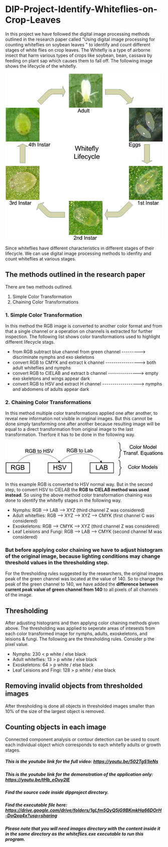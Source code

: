 # DIP-Project-Identify-Whiteflies-on-Crop-Leaves

In this project we have followed the digital image processing methods outlined in the research paper called "Using digital image processing for counting whiteflies on soybean leaves " to identify and count different stages of white flies on crop leaves.    The Whitefly is a type of airborne insect that harm various types of crops like soybean, bean, cassava by feeding on plant sap which causes them to fall off. The following image shows the lifecycle of the whitefly.

![whitefly_stages](whitefly_stages.jpg)  

Since whiteflies have different characteristics in different stages of their lifecycle. We can use digital image processing methods to idenfity and count whiteflies at various stages.

## The methods outlined in the research paper
There are two methods outlined.
1. Simple Color Transformation  
2. Chaining Color Transformations

### 1. Simple Color Transformation
In this method the RGB image is converted to another color format and from that a single channel or a operation on channels is extracted for further inspection. The following list shows color transformations used to highlight different lifecycle stags.

- from RGB subtract blue channel from green channel ---------> discriminate nymphs and exo skeletons
- convert RGB to CMYK and extract k channel -----------------> both adult whiteflies and nymphs
- convert RGB to CIELAB and extract b channel ---------------> empty exo skeletons and wings appear dark
- convert RGB to HSV and extract H channel ------------------> nymphs and abdomens of adults appear dark

### 2. Chaining Color Transformations
In this method multiple color transformations applied one after another, to reveal new information not visible in original images.
But this cannot be done simply tansforming one after another because resulting image will be equal to a direct transformation from original image to the last transformation.
Therfore it has to be done in the following way.

![how_to_transform](how_to_transform.jpg)  

In this example RGB is converted to HSV normal way. But in the second step, to convert HSV to CIELAB the **RGB to CIELAB method was used instead**.
So using the above method color transformation chaining was done to identify the whitefly stages in the following way.

- Nymphs: RGB --> LAB --> XYZ (third channel Z was considered)
- Adult whiteflies: RGB --> XYZ --> XYZ --> CMYK (first channel C was considered)
- Exoskeletons: RGB --> CMYK --> XYZ (third channel Z was considered)
- Leaf Leisions and Fungi: RGB --> LAB --> CMYK (second channel M was considered)

### But before applying color chaining we have to adjust histogram of the original image, because lighting conditions may change threshold values in the thresholding step.
For the thresholding rules suggested by the researchers, the original images peak of the green channel was located at the value of 140. So to change the peak of the green channel to 140, we have added the **difference between current peak value of green channel from 140** to all pixels of all channels of the image.

## Thresholding
After adjusting histograms and then applyng color chaining methods given above. The thresholding was applied to seperate areas of intesests from each color transformed image for nymphs, adults, exoskeletons, and leisions & fungi. The following are the thresholding rules. Consider p the pixel value.

- Nymphs: 230 < p white / else black
- Adult whiteflies: 13 > p  white / else black
- Exoskeletons: 64 > p  white / else black
- Leaf Leisions and Fingi: 128 > p  white / else black

## Removing invalid objects from thresholded images
After thresholding is done all objects in thresholded images smaller than 10% of the size of the largest object is removed.

## Counting objects in each image
Connected component analysis or contour detection can be used to count each individual object which corresponds to each whitefly adults or growth stages.

##### This is the youtube link for the full video:  https://youtu.be/502TgS1ieNs
##### This is the youtube link for the demonstration of the application only: https://youtu.be/tHb_eOuy2lE
##### Find the source code inside dipproject directory.
##### Find the executable file here: https://drive.google.com/drive/folders/1gLfm5QyQ5jG9BKmkHq66DOrH-DoQxq4x?usp=sharing
##### Please note that you will need images directory with the content inside it in the same directory as the whiteflies.exe executable to run this program.
 
